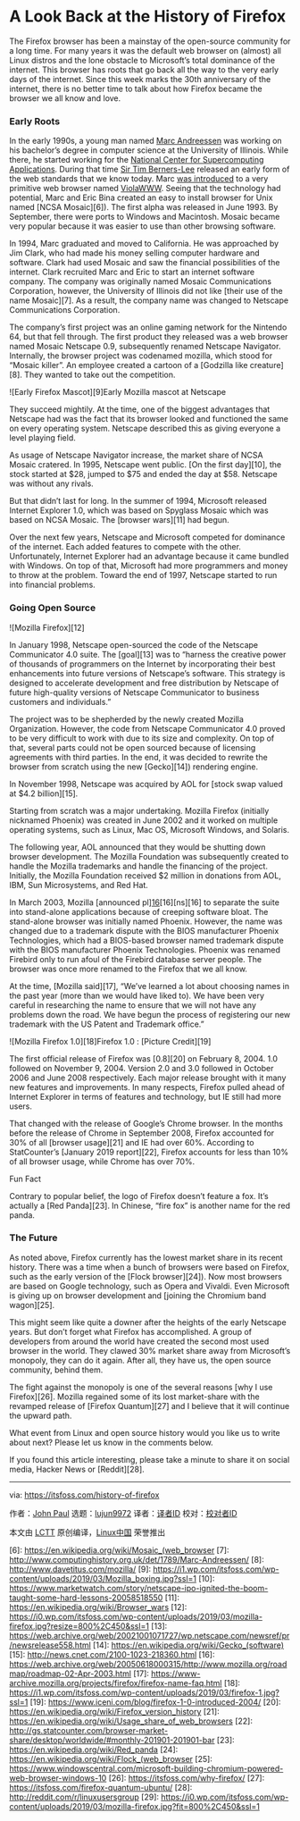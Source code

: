 [#]: collector: (lujun9972)
[#]: translator: ( )
[#]: reviewer: ( )
[#]: publisher: ( )
[#]: url: ( )
[#]: subject: (A Look Back at the History of Firefox)
[#]: via: (https://itsfoss.com/history-of-firefox)
[#]: author: (John Paul https://itsfoss.com/author/john/)

A Look Back at the History of Firefox
======

The Firefox browser has been a mainstay of the open-source community for a long time. For many years it was the default web browser on (almost) all Linux distros and the lone obstacle to Microsoft’s total dominance of the internet. This browser has roots that go back all the way to the very early days of the internet. Since this week marks the 30th anniversary of the internet, there is no better time to talk about how Firefox became the browser we all know and love.

### Early Roots

In the early 1990s, a young man named [Marc Andreessen][1] was working on his bachelor’s degree in computer science at the University of Illinois. While there, he started working for the [National Center for Supercomputing Applications][2]. During that time [Sir Tim Berners-Lee][3] released an early form of the web standards that we know today. Marc [was introduced][4] to a very primitive web browser named [ViolaWWW][5]. Seeing that the technology had potential, Marc and Eric Bina created an easy to install browser for Unix named [NCSA Mosaic][6]). The first alpha was released in June 1993. By September, there were ports to Windows and Macintosh. Mosaic became very popular because it was easier to use than other browsing software.

In 1994, Marc graduated and moved to California. He was approached by Jim Clark, who had made his money selling computer hardware and software. Clark had used Mosaic and saw the financial possibilities of the internet. Clark recruited Marc and Eric to start an internet software company. The company was originally named Mosaic Communications Corporation, however, the University of Illinois did not like [their use of the name Mosaic][7]. As a result, the company name was changed to Netscape Communications Corporation.

The company’s first project was an online gaming network for the Nintendo 64, but that fell through. The first product they released was a web browser named Mosaic Netscape 0.9, subsequently renamed Netscape Navigator. Internally, the browser project was codenamed mozilla, which stood for “Mosaic killer”. An employee created a cartoon of a [Godzilla like creature][8]. They wanted to take out the competition.

![Early Firefox Mascot][9]Early Mozilla mascot at Netscape

They succeed mightily. At the time, one of the biggest advantages that Netscape had was the fact that its browser looked and functioned the same on every operating system. Netscape described this as giving everyone a level playing field.

As usage of Netscape Navigator increase, the market share of NCSA Mosaic cratered. In 1995, Netscape went public. [On the first day][10], the stock started at $28, jumped to $75 and ended the day at $58. Netscape was without any rivals.

But that didn’t last for long. In the summer of 1994, Microsoft released Internet Explorer 1.0, which was based on Spyglass Mosaic which was based on NCSA Mosaic. The [browser wars][11] had begun.

Over the next few years, Netscape and Microsoft competed for dominance of the internet. Each added features to compete with the other. Unfortunately, Internet Explorer had an advantage because it came bundled with Windows. On top of that, Microsoft had more programmers and money to throw at the problem. Toward the end of 1997, Netscape started to run into financial problems.

### Going Open Source

![Mozilla Firefox][12]

In January 1998, Netscape open-sourced the code of the Netscape Communicator 4.0 suite. The [goal][13] was to “harness the creative power of thousands of programmers on the Internet by incorporating their best enhancements into future versions of Netscape’s software. This strategy is designed to accelerate development and free distribution by Netscape of future high-quality versions of Netscape Communicator to business customers and individuals.”

The project was to be shepherded by the newly created Mozilla Organization. However, the code from Netscape Communicator 4.0 proved to be very difficult to work with due to its size and complexity. On top of that, several parts could not be open sourced because of licensing agreements with third parties. In the end, it was decided to rewrite the browser from scratch using the new [Gecko][14]) rendering engine.

In November 1998, Netscape was acquired by AOL for [stock swap valued at $4.2 billion][15].

Starting from scratch was a major undertaking. Mozilla Firefox (initially nicknamed Phoenix) was created in June 2002 and it worked on multiple operating systems, such as Linux, Mac OS, Microsoft Windows, and Solaris.

The following year, AOL announced that they would be shutting down browser development. The Mozilla Foundation was subsequently created to handle the Mozilla trademarks and handle the financing of the project. Initially, the Mozilla Foundation received $2 million in donations from AOL, IBM, Sun Microsystems, and Red Hat.

In March 2003, Mozilla [announced pl][16][a][16][ns][16] to separate the suite into stand-alone applications because of creeping software bloat. The stand-alone browser was initially named Phoenix. However, the name was changed due to a trademark dispute with the BIOS manufacturer Phoenix Technologies, which had a BIOS-based browser named trademark dispute with the BIOS manufacturer Phoenix Technologies. Phoenix was renamed Firebird only to run afoul of the Firebird database server people. The browser was once more renamed to the Firefox that we all know.

At the time, [Mozilla said][17], “We’ve learned a lot about choosing names in the past year (more than we would have liked to). We have been very careful in researching the name to ensure that we will not have any problems down the road. We have begun the process of registering our new trademark with the US Patent and Trademark office.”

![Mozilla Firefox 1.0][18]Firefox 1.0 : [Picture Credit][19]

The first official release of Firefox was [0.8][20] on February 8, 2004. 1.0 followed on November 9, 2004. Version 2.0 and 3.0 followed in October 2006 and June 2008 respectively. Each major release brought with it many new features and improvements. In many respects, Firefox pulled ahead of Internet Explorer in terms of features and technology, but IE still had more users.

That changed with the release of Google’s Chrome browser. In the months before the release of Chrome in September 2008, Firefox accounted for 30% of all [browser usage][21] and IE had over 60%. According to StatCounter’s [January 2019 report][22], Firefox accounts for less than 10% of all browser usage, while Chrome has over 70%.

Fun Fact

Contrary to popular belief, the logo of Firefox doesn’t feature a fox. It’s actually a [Red Panda][23]. In Chinese, “fire fox” is another name for the red panda.

### The Future

As noted above, Firefox currently has the lowest market share in its recent history. There was a time when a bunch of browsers were based on Firefox, such as the early version of the [Flock browser][24]). Now most browsers are based on Google technology, such as Opera and Vivaldi. Even Microsoft is giving up on browser development and [joining the Chromium band wagon][25].

This might seem like quite a downer after the heights of the early Netscape years. But don’t forget what Firefox has accomplished. A group of developers from around the world have created the second most used browser in the world. They clawed 30% market share away from Microsoft’s monopoly, they can do it again. After all, they have us, the open source community, behind them.

The fight against the monopoly is one of the several reasons [why I use Firefox][26]. Mozilla regained some of its lost market-share with the revamped release of [Firefox Quantum][27] and I believe that it will continue the upward path.

What event from Linux and open source history would you like us to write about next? Please let us know in the comments below.

If you found this article interesting, please take a minute to share it on social media, Hacker News or [Reddit][28].


--------------------------------------------------------------------------------

via: https://itsfoss.com/history-of-firefox

作者：[John Paul][a]
选题：[lujun9972][b]
译者：[译者ID](https://github.com/译者ID)
校对：[校对者ID](https://github.com/校对者ID)

本文由 [LCTT](https://github.com/LCTT/TranslateProject) 原创编译，[Linux中国](https://linux.cn/) 荣誉推出

[a]: https://itsfoss.com/author/john/
[b]: https://github.com/lujun9972
[1]: https://en.wikipedia.org/wiki/Marc_Andreessen
[2]: https://en.wikipedia.org/wiki/National_Center_for_Supercomputing_Applications
[3]: https://en.wikipedia.org/wiki/Tim_Berners-Lee
[4]: https://www.w3.org/DesignIssues/TimBook-old/History.html
[5]: http://viola.org/
[6]: https://en.wikipedia.org/wiki/Mosaic_(web_browser
[7]: http://www.computinghistory.org.uk/det/1789/Marc-Andreessen/
[8]: http://www.davetitus.com/mozilla/
[9]: https://i1.wp.com/itsfoss.com/wp-content/uploads/2019/03/Mozilla_boxing.jpg?ssl=1
[10]: https://www.marketwatch.com/story/netscape-ipo-ignited-the-boom-taught-some-hard-lessons-20058518550
[11]: https://en.wikipedia.org/wiki/Browser_wars
[12]: https://i0.wp.com/itsfoss.com/wp-content/uploads/2019/03/mozilla-firefox.jpg?resize=800%2C450&ssl=1
[13]: https://web.archive.org/web/20021001071727/wp.netscape.com/newsref/pr/newsrelease558.html
[14]: https://en.wikipedia.org/wiki/Gecko_(software)
[15]: http://news.cnet.com/2100-1023-218360.html
[16]: https://web.archive.org/web/20050618000315/http://www.mozilla.org/roadmap/roadmap-02-Apr-2003.html
[17]: https://www-archive.mozilla.org/projects/firefox/firefox-name-faq.html
[18]: https://i1.wp.com/itsfoss.com/wp-content/uploads/2019/03/firefox-1.jpg?ssl=1
[19]: https://www.iceni.com/blog/firefox-1-0-introduced-2004/
[20]: https://en.wikipedia.org/wiki/Firefox_version_history
[21]: https://en.wikipedia.org/wiki/Usage_share_of_web_browsers
[22]: http://gs.statcounter.com/browser-market-share/desktop/worldwide/#monthly-201901-201901-bar
[23]: https://en.wikipedia.org/wiki/Red_panda
[24]: https://en.wikipedia.org/wiki/Flock_(web_browser
[25]: https://www.windowscentral.com/microsoft-building-chromium-powered-web-browser-windows-10
[26]: https://itsfoss.com/why-firefox/
[27]: https://itsfoss.com/firefox-quantum-ubuntu/
[28]: http://reddit.com/r/linuxusersgroup
[29]: https://i0.wp.com/itsfoss.com/wp-content/uploads/2019/03/mozilla-firefox.jpg?fit=800%2C450&ssl=1
